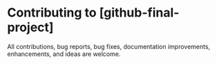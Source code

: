 # Contributing to [github-final-project]

All contributions, bug reports, bug fixes, documentation improvements, enhancements, and ideas are welcome.

